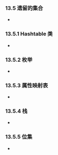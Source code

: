 ### 13.5 遗留的集合
- 
### 13.5.1 Hashtable 类
- 
### 13.5.2 枚举
- 
### 13.5.3 属性映射表
- 
### 13.5.4 栈
- 
### 13.5.5 位集
- 

